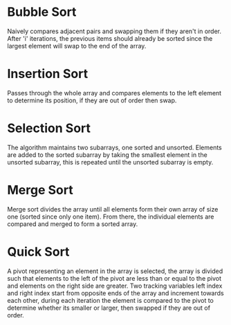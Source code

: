 # Bubble Sort
Naively compares adjacent pairs and swapping them if they aren't in order.
After 'i' iterations, the previous items should already be sorted since the largest element
will swap to the end of the array.

# Insertion Sort
Passes through the whole array and compares elements to the left element to determine its position, 
if they are out of order then swap.

# Selection Sort
The algorithm maintains two subarrays, one sorted and unsorted. Elements are added to the sorted 
subarray by taking the smallest element in the unsorted subarray, this is repeated until the unsorted
subarray is empty.

# Merge Sort
Merge sort divides the array until all elements form their own array of size one (sorted since only one item). 
From there, the individual elements are compared and merged to form a sorted array.

# Quick Sort
A pivot representing an element in the array is selected, the array is divided such that elements to the left of
the pivot are less than or equal to the pivot and elements on the right side are greater. Two tracking variables
left index and right index start from opposite ends of the array and increment towards each other, during each 
iteration the element is compared to the pivot to determine whether its smaller or larger, then swapped if they
are out of order.

